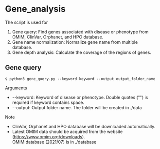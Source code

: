 # Gene_analysis
The script is used for
  1. Gene query: Find genes associated with disease or phenotype from OMIM, ClinVar, Orphanet, and HPO database.
  2. Gene name normalization: Normalize gene name from multiple database.
  3. Gene depth analysis: Calculate the coverage of the regions of genes. 

## Gene query
```
$ python3 gene_query.py --keyword keyword --output output_folder_name
```
Arguments
* --keyword: Keyword of disease or phenotype. Double quotes ("") is required if keyword contains space.
* --output: Output folder name. The folder will be created in ./data

Note
* ClinVar, Orphanet and HPO database will be downloaded automatically.
* Latest OMIM data should be acquired from the website (https://www.omim.org/downloads).\
  OMIM database (2021/07) is in ./database
